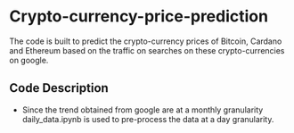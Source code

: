 # Crypto-currency-price-prediction
The code is built to predict the crypto-currency prices of Bitcoin, Cardano and Ethereum based on the traffic on searches on these crypto-currencies on google.

## Code Description
- Since the trend obtained from google are at a monthly granularity daily_data.ipynb is used to pre-process the data at a day granularity.
